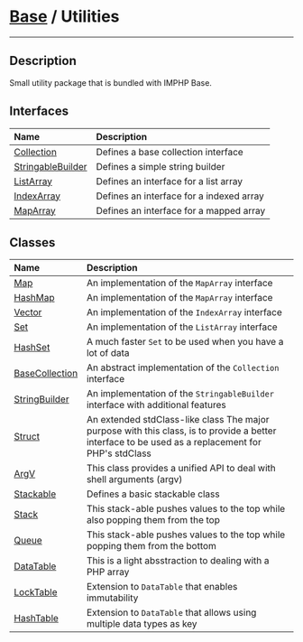 # [Base](base.md) / Utilities
____

## Description
Small utility package that is bundled with IMPHP Base.

## Interfaces
| Name | Description |
| :--- | :---------- |
| [Collection](util-Collection.md) | Defines a base collection interface |
| [StringableBuilder](util-StringableBuilder.md) | Defines a simple string builder |
| [ListArray](util-ListArray.md) | Defines an interface for a list array |
| [IndexArray](util-IndexArray.md) | Defines an interface for a indexed array |
| [MapArray](util-MapArray.md) | Defines an interface for a mapped array |

## Classes
| Name | Description |
| :--- | :---------- |
| [Map](util-Map.md) | An implementation of the `MapArray` interface |
| [HashMap](util-HashMap.md) | An implementation of the `MapArray` interface |
| [Vector](util-Vector.md) | An implementation of the `IndexArray` interface |
| [Set](util-Set.md) | An implementation of the `ListArray` interface |
| [HashSet](util-HashSet.md) | A much faster `Set` to be used when you have a lot of data |
| [BaseCollection](util-BaseCollection.md) | An abstract implementation of the `Collection` interface |
| [StringBuilder](util-StringBuilder.md) | An implementation of the `StringableBuilder` interface with additional features |
| [Struct](util-Struct.md) | An extended stdClass-like class  The major purpose with this class, is to provide a better interface to be used as a replacement for PHP's stdClass |
| [ArgV](util-ArgV.md) | This class provides a unified API to deal with shell arguments (argv) |
| [Stackable](util-Stackable.md) | Defines a basic stackable class |
| [Stack](util-Stack.md) | This stack-able pushes values to the top while also popping them from the top |
| [Queue](util-Queue.md) | This stack-able pushes values to the top while popping them from the bottom |
| [DataTable](util-DataTable.md) | This is a light absstraction to dealing with a PHP array |
| [LockTable](util-LockTable.md) | Extension to `DataTable` that enables immutability |
| [HashTable](util-HashTable.md) | Extension to `DataTable` that allows using multiple data types as key |

